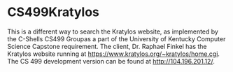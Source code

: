 # CS499Kratylos
This is a different way to search the Kratylos website, as implemented by the C-Shells CS499 Groupas a part of the 
University of Kentucky Computer Science Capstone requirement. 
The client, Dr. Raphael Finkel has the Kratylos website running at https://www.kratylos.org/~kratylos/home.cgi.
The CS 499 development version can be found at http://104.196.201.12/.
